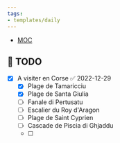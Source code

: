 ```yaml
---
tags:
- templates/daily
---
```

<nav aria-label="Breadcrumb" class="custom-breadcrumb">
    <ul>
        <li><a href="obsidian://advanced-uri?vault=Donaldo&filepath=MOC"> MOC</a></li>
    </ul>
</nav>

## 📆  TODO
- [x] A visiter en Corse ✅ 2022-12-29
	- [x] Plage de Tamaricciu
	- [x] Plage de Santa Giulia
	- [ ] Fanale di Pertusatu
	- [ ] Escalier du Roy d'Aragon
	- [ ] Plage de Saint Cyprien
	- [ ] Cascade de Piscia di Ghjaddu
	- [ ] 